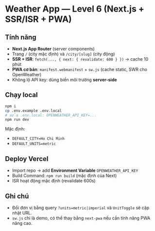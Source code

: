 # Weather App — Level 6 (Next.js + SSR/ISR + PWA)

## Tính năng
- **Next.js App Router** (server components)
- Trang `/` (city mặc định) và `/city/[slug]` (city động)
- **SSR + ISR**: `fetch(..., { next: { revalidate: 600 } })` → cache 10 phút
- **PWA cơ bản**: `manifest.webmanifest` + `sw.js` (cache static, SWR cho OpenWeather)
- Không lộ API key: dùng biến môi trường **server-side**

## Chạy local
```bash
npm i
cp .env.example .env.local
# sửa .env.local: OPENWEATHER_API_KEY=...
npm run dev
```

Mặc định:
- `DEFAULT_CITY=Ho Chi Minh`
- `DEFAULT_UNITS=metric`

## Deploy Vercel
- Import repo → add **Environment Variable** `OPENWEATHER_API_KEY`
- Build Command: `npm run build` (mặc định của Next)
- ISR hoạt động mặc định (revalidate 600s)

## Ghi chú
- Đổi đơn vị bằng query `?units=metric|imperial` và `UnitToggle` sẽ cập nhật URL.
- `sw.js` chỉ là demo, có thể thay bằng `next-pwa` nếu cần tính năng PWA nâng cao.
